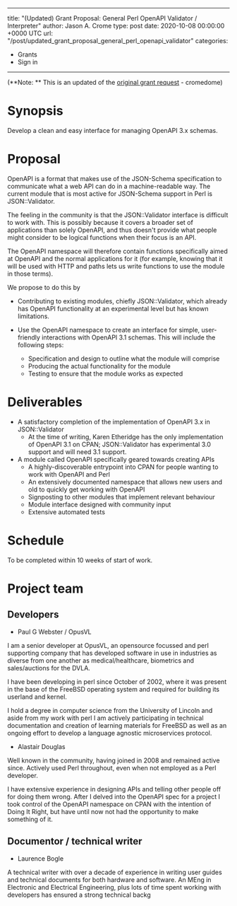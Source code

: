 
---
title: "(Updated)  Grant Proposal: General Perl OpenAPI Validator / Interpreter"
author: Jason A. Crome
type: post
date: 2020-10-08 00:00:00 +0000 UTC
url: "/post/updated_grant_proposal_general_perl_openapi_validator"
categories:
 - Grants
 - Sign in

---

(**Note: ** This is an updated of the [original grant request](https://news.perlfoundation.org/post/grant_proposal_general_perl_openapi_validator) - cromedome)
# Synopsis

Develop a clean and easy interface for managing OpenAPI 3.x schemas.

# Proposal

OpenAPI is a format that makes use of the JSON-Schema specification to communicate what a web API can do in a machine-readable way. The current module that is most active for JSON-Schema support in Perl is JSON::Validator.

The feeling in the community is that the JSON::Validator interface is difficult to work with. This is possibly because it covers a broader set of applications than solely OpenAPI, and thus doesn't provide what people might consider to be logical functions when their focus is an API.

The OpenAPI namespace will therefore contain functions specifically aimed at OpenAPI and the normal applications for it (for example, knowing that it will be used with HTTP and paths lets us write functions to use the module in those terms).

We propose to do this by

- Contributing to existing modules, chiefly JSON::Validator, which already has OpenAPI functionality at an experimental level but has known limitations.

- Use the OpenAPI namespace to create an interface for simple, user-friendly interactions with OpenAPI 3.1 schemas. This will include the following steps:
    - Specification and design to outline what the module will comprise
    - Producing the actual functionality for the module
    - Testing to ensure that the module works as expected

# Deliverables

- A satisfactory completion of the implementation of OpenAPI 3.x in JSON::Validator
    - At the time of writing, Karen Etheridge has the only implementation of OpenAPI 3.1 on CPAN; JSON::Validator has experimental 3.0 support and will need 3.1 support.
- A module called OpenAPI specifically geared towards creating APIs
    - A highly-discoverable entrypoint into CPAN for people wanting to work with OpenAPI and Perl
    - An extensively documented namespace that allows new users and old to quickly get working with OpenAPI
    - Signposting to other modules that implement relevant behaviour
    - Module interface designed with community input
    - Extensive automated tests

# Schedule

To be completed within 10 weeks of start of work.

# Project team

## Developers

- Paul G Webster / OpusVL 

I am a senior developer at OpusVL, an opensource focussed and perl supporting company that has developed software in use in industries as diverse from one another as medical/healthcare, biometrics and sales/auctions for the DVLA. 

I have been developing in perl since October of 2002, where it was present in the base of the FreeBSD operating system and required for building its userland and kernel. 

I hold a degree in computer science from the University of Lincoln and aside from my work with perl I am actively participating in technical documentation and creation of learning materials for FreeBSD as well as an ongoing effort to develop a language agnostic microservices protocol.

- Alastair Douglas

Well known in the community, having joined in 2008 and remained active since. Actively used Perl throughout, even when not employed as a Perl developer.

I have extensive experience in designing APIs and telling other people off for doing them wrong. After I delved into the OpenAPI spec for a project I took control of the OpenAPI namespace on CPAN with the intention of Doing It Right, but have until now not had the opportunity to make something of it.

## Documentor / technical writer

- Laurence Bogle

A technical writer with over a decade of experience in writing user guides and technical documents for both hardware and software. An MEng in Electronic and Electrical Engineering, plus lots of time spent working with developers has ensured a strong technical backg
